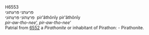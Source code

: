 <body>
  <p>H6553<br>  פּרעתני    פּרעתוני  <br> פִּרעָתוֹנִי  פִּרעָתוֹנִי  ‎  pir‛âthônı̂y  pir‛âthônı̂y  <br><i>pir-aw-tho-nee‘,</i> <i>pir-aw-tho-nee‘ </i><br>Patrial from <a href="h6552.htm">6552</a>  a <i>Pirathonite</i> or inhabitant of Pirathon: - Pirathonite.<br></p>
 </body>
